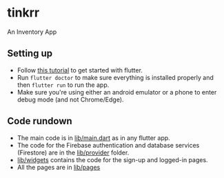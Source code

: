 # tinkrr

An Inventory App

## Setting up

- Follow [this tutorial](https://docs.flutter.dev/get-started/install) to get started with flutter.
- Run `flutter doctor` to make sure everything is installed properly and then `flutter run` to run the app.
- Make sure you're using either an android emulator or a phone to enter debug mode (and not Chrome/Edge).

## Code rundown
- The main code is in [lib/main.dart](https://github.com/varenya27/tinkrr/blob/main/lib/main.dart) as in any flutter app.<br />
- The code for the Firebase authentication and database services (Firestore) are in the [lib/provider](https://github.com/varenya27/tinkrr/tree/main/lib/provider)  folder.<br />
- [lib/widgets](https://github.com/varenya27/tinkrr/tree/main/lib/widgets) contains the code for the sign-up and logged-in pages.<br />
- All the pages are in [lib/pages](https://github.com/varenya27/tinkrr/tree/main/lib/pages)<br />
